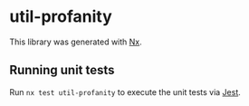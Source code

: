 # util-profanity

This library was generated with [Nx](https://nx.dev).

## Running unit tests

Run `nx test util-profanity` to execute the unit tests via [Jest](https://jestjs.io).
